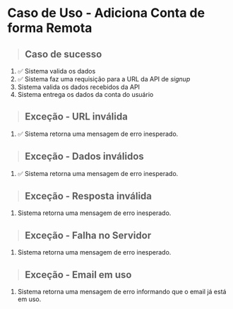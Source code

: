 # Caso de Uso - Adiciona Conta de forma Remota


> ## Caso de sucesso
1. ✅ Sistema valida os dados
2. ✅ Sistema faz uma requisição para a URL da API de _signup_
3. Sistema valida os dados recebidos da API
4. Sistema entrega os dados da conta do usuário

> ## Exceção - URL inválida
1. ✅ Sistema retorna uma mensagem de erro inesperado.

> ## Exceção - Dados inválidos
1. ✅ Sistema retorna uma mensagem de erro inesperado.

> ## Exceção - Resposta inválida
1. Sistema retorna uma mensagem de erro inesperado.

> ## Exceção - Falha no Servidor
1. Sistema retorna uma mensagem de erro inesperado.

> ## Exceção - Email em uso
1. Sistema retorna uma mensagem de erro informando que o email já está em uso.
